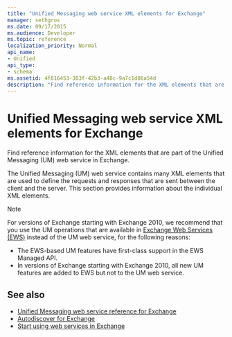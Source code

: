 ```yaml
---
title: "Unified Messaging web service XML elements for Exchange"
manager: sethgros
ms.date: 09/17/2015
ms.audience: Developer
ms.topic: reference
localization_priority: Normal
api_name:
- Unified
api_type:
- schema
ms.assetid: 4f816453-383f-42b3-a48c-9a7c1d86a54d
description: "Find reference information for the XML elements that are part of the Unified Messaging (UM) web service in Exchange."
---
```


# Unified Messaging web service XML elements for Exchange

Find reference information for the XML elements that are part of the Unified Messaging (UM) web service in Exchange.
  
The Unified Messaging (UM) web service contains many XML elements that are used to define the requests and responses that are sent between the client and the server. This section provides information about the individual XML elements.
  
> [!NOTE]
> For versions of Exchange starting with Exchange 2010, we recommend that you use the UM operations that are available in [Exchange Web Services (EWS)](http://msdn.microsoft.com/library/60285497-0c4e-4e51-84e1-34dd6d89a5d8%28Office.15%29.aspx) instead of the UM web service, for the following reasons: 
> - The EWS-based UM features have first-class support in the EWS Managed API. 
> - In versions of Exchange starting with Exchange 2010, all new UM features are added to EWS but not to the UM web service. 
  
## See also

- [Unified Messaging web service reference for Exchange](unified-messaging-web-service-reference-for-exchange.md)
- [Autodiscover for Exchange](../exchange-web-services/autodiscover-for-exchange.md)
- [Start using web services in Exchange](../exchange-web-services/start-using-web-services-in-exchange.md)
    

